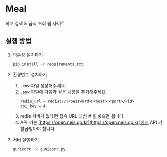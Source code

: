 # Meal

학교 검색 & 급식 조회 웹 사이트

## 실행 방법

1. 의존성 설치하기

   ```bash
   pip install -r requirements.txt
   ```

2. 환경변수 설치하기
   1. `.env` 파일 생성해주세요.
   2. `.env` 파일에 다음과 같은 내용을 추가해주세요.
      ```text
      redis_url = redis://:<password>@<host>:<port>/<id>
      api_key = #
      ```
   3. redis 서버가 없다면 접속 URL 대신 # 을 넣으면 됩니다. 
   4. API 키는 [https://open.neis.go.kr](https://open.neis.go.kr)에서 API 키 발급받아야 합니다.

3. 서버 실행하기

   ```bash
   gunicorn -c gunicorn.py
   ```
